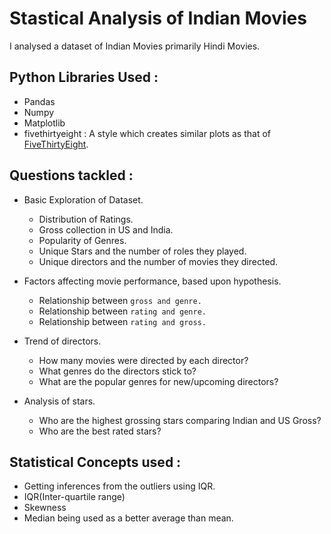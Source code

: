 # Stastical Analysis of Indian Movies

I analysed a dataset of Indian Movies primarily Hindi Movies.

## Python Libraries Used : 
- Pandas
- Numpy
- Matplotlib
- fivethirtyeight : A style which creates similar plots as that of [FiveThirtyEight](https://fivethirtyeight.com/).

## Questions tackled :
- Basic Exploration of Dataset.
    - Distribution of Ratings.
    - Gross collection in US and India.
    - Popularity of Genres.
    - Unique Stars and the number of roles they played.
    - Unique directors and the number of movies they directed.
     
     
 - Factors affecting movie performance, based upon hypothesis.
    - Relationship between `gross and genre.`
    - Relationship between `rating and genre.` 
    - Relationship between `rating and gross.` 
     
     
 - Trend of directors. 
    - How many movies were directed by each director?
    - What genres do the directors stick to? 
    - What are the popular genres for new/upcoming directors?
     
     
 - Analysis of stars.
      - Who are the highest grossing stars comparing Indian and US Gross?
      - Who are the best rated stars?
      
## Statistical Concepts used : 
- Getting inferences from the outliers using IQR.
- IQR(Inter-quartile range)
- Skewness
- Median being used as a better average than mean.
